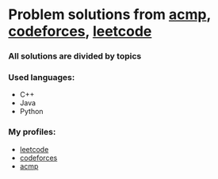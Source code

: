 # Problem solutions from [acmp](https://acmp.ru/), [codeforces](https://codeforces.com), [leetcode](https://leetcode.com)

### All solutions are divided by topics ###
### Used languages: ###
* C++
* Java
* Python
### My profiles: ###
* [leetcode](https://leetcode.com/swimfish7/)
* [codeforces](https://codeforces.com/profile/swimfish7)
* [acmp](https://acmp.ru/index.asp?main=user&id=242796)
